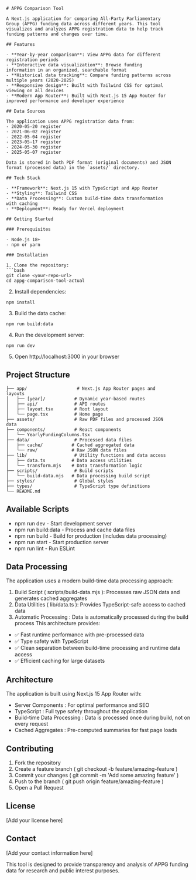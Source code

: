 ```
# APPG Comparison Tool

A Next.js application for comparing All-Party Parliamentary 
Group (APPG) funding data across different years. This tool 
visualizes and analyzes APPG registration data to help track 
funding patterns and changes over time.

## Features

- **Year-by-year comparison**: View APPG data for different 
registration periods
- **Interactive data visualization**: Browse funding 
information in an organized, searchable format
- **Historical data tracking**: Compare funding patterns across 
multiple years (2020-2025)
- **Responsive design**: Built with Tailwind CSS for optimal 
viewing on all devices
- **Modern App Router**: Built with Next.js 15 App Router for 
improved performance and developer experience

## Data Sources

The application uses APPG registration data from:
- 2020-05-20 register
- 2021-06-02 register  
- 2022-05-04 register
- 2023-05-17 register
- 2024-05-30 register
- 2025-05-07 register

Data is stored in both PDF format (original documents) and JSON 
format (processed data) in the `assets/` directory.

## Tech Stack

- **Framework**: Next.js 15 with TypeScript and App Router
- **Styling**: Tailwind CSS
- **Data Processing**: Custom build-time data transformation 
with caching
- **Deployment**: Ready for Vercel deployment

## Getting Started

### Prerequisites

- Node.js 18+ 
- npm or yarn

### Installation

1. Clone the repository:
```bash
git clone <your-repo-url>
cd appg-comparison-tool-actual
```
2. Install dependencies:
```
npm install
```
3. Build the data cache:
```
npm run build:data
```
4. Run the development server:
```
npm run dev
```
5. Open http://localhost:3000 in your browser
## Project Structure
```
├── app/                   # Next.js App Router pages and 
layouts
│   ├── [year]/           # Dynamic year-based routes
│   ├── api/              # API routes
│   ├── layout.tsx        # Root layout
│   └── page.tsx          # Home page
├── assets/               # Raw PDF files and processed JSON 
data
├── components/           # React components
│   └── YearlyFundingColumns.tsx
├── data/                 # Processed data files
│   ├── cache/           # Cached aggregated data
│   └── raw/             # Raw JSON data files
├── lib/                  # Utility functions and data access
│   ├── data.ts          # Data access utilities
│   └── transform.mjs    # Data transformation logic
├── scripts/              # Build scripts
│   └── build-data.mjs   # Data processing build script
├── styles/               # Global styles
├── types/                # TypeScript type definitions
└── README.md
```
## Available Scripts
- npm run dev - Start development server
- npm run build:data - Process and cache data files
- npm run build - Build for production (includes data processing)
- npm run start - Start production server
- npm run lint - Run ESLint
## Data Processing
The application uses a modern build-time data processing approach:

1. Build Script ( scripts/build-data.mjs ): Processes raw JSON data and generates cached aggregates
2. Data Utilities ( lib/data.ts ): Provides TypeScript-safe access to cached data
3. Automatic Processing : Data is automatically processed during the build process
This architecture provides:

- ✅ Fast runtime performance with pre-processed data
- ✅ Type safety with TypeScript
- ✅ Clean separation between build-time processing and runtime data access
- ✅ Efficient caching for large datasets
## Architecture
The application is built using Next.js 15 App Router with:

- Server Components : For optimal performance and SEO
- TypeScript : Full type safety throughout the application
- Build-time Data Processing : Data is processed once during build, not on every request
- Cached Aggregates : Pre-computed summaries for fast page loads
## Contributing
1. Fork the repository
2. Create a feature branch ( git checkout -b feature/amazing-feature )
3. Commit your changes ( git commit -m 'Add some amazing feature' )
4. Push to the branch ( git push origin feature/amazing-feature )
5. Open a Pull Request
## License
[Add your license here]

## Contact
[Add your contact information here]

This tool is designed to provide transparency and analysis of APPG funding data for research and public interest purposes.